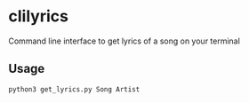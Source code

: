 # clilyrics
Command line interface to get lyrics of a song on your terminal

## Usage
`python3 get_lyrics.py Song Artist`
